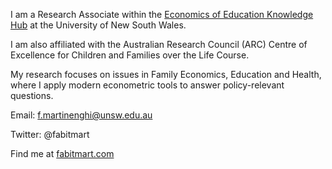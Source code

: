 I am a Research Associate within the [Economics of Education Knowledge Hub](http://www.edhub.unsw.edu.au/about) at the University of New South Wales. 

I am also affiliated with the Australian Research Council (ARC) Centre of Excellence for Children and Families over the Life Course.

My research focuses on issues in Family Economics, Education and Health, where I apply modern econometric tools to answer policy-relevant questions.

Email: f.martinenghi@unsw.edu.au

Twitter: @fabitmart

Find me at [fabitmart.com](fabitmart.com)
